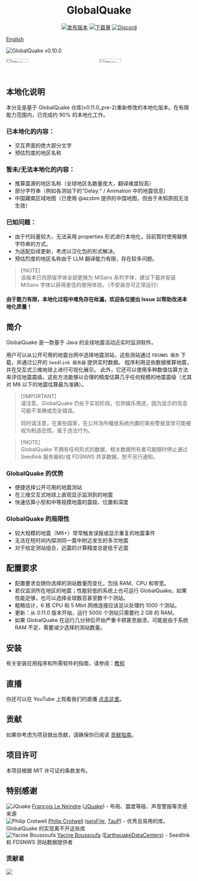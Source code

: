 <h1 align="center">
  GlobalQuake
</h1>
<p align="center">
<a href="https://github.com/xspanger3770/GlobalQuake/releases"><img src="https://img.shields.io/github/release/xspanger3770/GlobalQuake.svg?style=for-the-badge&logo=github" alt="发布版本"></a> <a href="https://github.com/xspanger3770/GlobalQuake/releases"><img src="https://img.shields.io/github/downloads/xspanger3770/GlobalQuake/total?style=for-the-badge&logo=github" alt="下载量"></a> <a href="https://discord.gg/aCyuXfTyma"><img src="https://img.shields.io/badge/discord-立即加入-blue?logo=discord&style=for-the-badge" alt="Discord"></a>
</p>

[English](https://github.com/Dameng23333/GlobalQuake-Chinese-Localization/blob/v0.11.0_pre-2-7/README_en.md)

![GlobalQuake v0.10.0](https://github.com/xspanger3770/GlobalQuake/assets/100421968/d38a0596-0242-4fe9-9766-67a486832364)
<div style="display: grid; grid-template-columns: 1fr 1fr;">
<img alt="测站管理器" title="测站管理器" src="https://github.com/xspanger3770/GlobalQuake/assets/100421968/a37319ec-2132-426a-b095-2e6a9e064322" style="width: 49%; height: auto;" />
<img alt="测站管理器" title="测站管理器" src="https://i.imgur.com/T1tmMtN.png" style="width: 49%; height: auto;" />
</div>

## 本地化说明

本分支是基于 GlobalQuake 仓库(v0.11.0_pre-2)重新修改的本地化版本。在有限能力范围内，已完成约 90% 的本地化工作。

### 已本地化的内容：
- 交互界面的绝大部分文字
- 预估烈度的地区名称

### 暂未/无法本地化的内容：
- 推算震源的地区名称（全球地区名数量庞大，翻译难度较高）
- 部分字符串（例如各测站下的"Delay:" / Animation 中的地震信息）
- 中国藏南区域地图（已使用 @azzbm 提供的中国地图，但由于未知原因无法生效）

### 已知问题：
- 由于代码量较大，无法采用 properties 形式进行本地化，目前暂时使用替换字符串的方式。
- 为适配后续更新，考虑以汉化包的形式解决。
- 预估烈度的地区名称由于 LLM 翻译能力有限，存在较多问题。

> [!NOTE]<br>
> 该版本已将原版字体全部更换为 MiSans 系列字体，建议下载并安装 MiSans 字体以获得更佳的使用体验。（不安装亦可正常运行）

#### 由于能力有限，本地化过程中难免存在纰漏，欢迎各位提出 Issue 以帮助改进本地化质量！

## 简介

GlobalQuake 是一款基于 Java 的全球地震活动近实时监测软件。

用户可以从公开可用的地震台网中选择地震测站，这些测站通过 `FDSNWS 服务` 下载，并通过公开的 `Seedlink 服务器` 提供实时数据。
程序利用这些数据推算地震，并在交互式三维地球上进行可视化展示。
此外，它还可以使用多种数值估算方法来评估地震震级。这些方法能够以合理的精度估算几乎任何规模的地震震级（尤其对 M8 以下的地震估算最为准确）。

> [!IMPORTANT]<br>
> 请注意，GlobalQuake 仍处于实验阶段，仅供娱乐用途，因为显示的信息可能不准确或完全错误。
>
> 同时请注意，在某些国家，在公共场所播放系统内置的某些警报音效可能被视为制造恐慌，属于违法行为。

> [!NOTE]<br>
> GlobalQuake 不拥有任何形式的数据，相关数据所有者可能随时停止通过 Seedlink 服务器和/或 FDSNWS 共享数据，恕不另行通知。

### GlobalQuake 的优势

* 便捷选择公开可用的地震测站
* 在三维交互式地球上直观显示监测到的地震
* 快速估算小型和中等规模地震的震级、位置和深度

### GlobalQuake 的局限性

* 较大规模的地震（M6+）常常触发误报或显示重复的地震事件
* 无法在短时间内探测同一震中附近发生的多次地震
* 对于给定测站组合，远震的计算精度总是低于近震

## 配置要求

- 配置要求会随你选择的测站数量而变化，包括 RAM、CPU 和带宽。
- 若仅监测所在地区的地震；性能较低的系统上也可运行 GlobalQuake。如果性能足够，也可以选择全球数百甚至数千个测站。
- 粗略估计，6 核 CPU 和 5 Mbit 网络连接应该足以处理约 1000 个测站。
- 更新：从 0.11.0 版本开始，运行 5000 个测站只需要约 2 GB 的 RAM。
- 如果 GlobalQuake 在运行几分钟后开始严重卡顿甚至崩溃，可能是由于系统 RAM 不足，需要减少选择的测站数量。

## 安装

有关安装应用程序和所需软件的指南，请参阅：[教程](https://github.com/xspanger3770/GlobalQuake/wiki/Downloads-And-Installation)

## 直播

你还可以在 YouTube 上观看我们的直播 [点击这里](https://www.youtube.com/channel/UCZmcd4cQ2H_ELWAuUdOMgRQ/live)。

## 贡献

如果你考虑为项目做出贡献，请确保你已阅读 [贡献指南](https://github.com/xspanger3770/GlobalQuake/blob/main/CONTRIBUTING.md)。

## 项目许可

本项目根据 MIT 许可证的条款发布。

## 特别感谢

![JQuake](https://images.weserv.nl/?url=avatars.githubusercontent.com/u/26931126?v=4&h=20&w=20&fit=cover&mask=circle&maxage=7d) [François Le Neindre](https://github.com/fleneindre) ([JQuake](https://jquake.net/en/)) - 布局、震度等级、声音警报等灵感来源  
![Philip Crotwell](https://images.weserv.nl/?url=avatars.githubusercontent.com/u/127367?v=4&h=20&w=20&fit=cover&mask=circle&maxage=7d) [Philip Crotwell](https://github.com/crotwell/) ([seisFile](http://crotwell.github.io/seisFile/), [TauP](http://crotwell.github.io/TauP/)) - 优秀且易用的库。GlobalQuake 的实现离不开这些库  
![Yacine Boussoufa](https://images.weserv.nl/?url=avatars.githubusercontent.com/u/46266665?v=4&h=20&w=20&fit=cover&mask=circle&maxage=7d) [Yacine Boussoufa](https://github.com/YacineBoussoufa/) ([EarthquakeDataCenters](https://github.com/YacineBoussoufa/EarthquakeDataCenters)) - Seedlink 和 FDSNWS 测站数据提供者

### 贡献者

<a href="https://github.com/xspanger3770/GlobalQuake/graphs/contributors">
  <img src="https://contrib.rocks/image?repo=xspanger3770/GlobalQuake" />
</a>